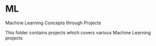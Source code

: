 # ML
Machine Learning Concepts through Projects

This folder contains projects which covers various Machine Learning projects
